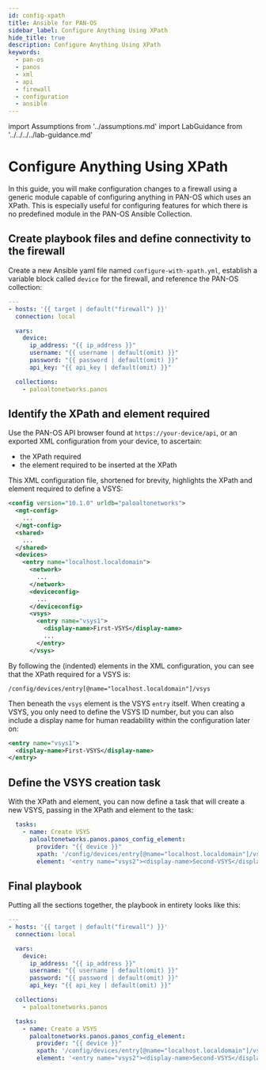 ```yaml
---
id: config-xpath
title: Ansible for PAN-OS
sidebar_label: Configure Anything Using XPath
hide_title: true
description: Configure Anything Using XPath
keywords:
  - pan-os
  - panos
  - xml
  - api
  - firewall
  - configuration
  - ansible
---
```


import Assumptions from '../assumptions.md'
import LabGuidance from '../../../../lab-guidance.md'

# Configure Anything Using XPath

In this guide, you will make configuration changes to a firewall using a generic module capable of configuring anything in PAN-OS which uses an XPath. This is especially useful for configuring features for which there is no predefined module in the PAN-OS Ansible Collection.

<Assumptions components={props.components} />

<LabGuidance components={props.components} />

## Create playbook files and define connectivity to the firewall

Create a new Ansible yaml file named `configure-with-xpath.yml`, establish a variable block called `device` for the firewall, and reference the PAN-OS collection:

```yaml
---
- hosts: '{{ target | default("firewall") }}'
  connection: local

  vars:
    device:
      ip_address: "{{ ip_address }}"
      username: "{{ username | default(omit) }}"
      password: "{{ password | default(omit) }}"
      api_key: "{{ api_key | default(omit) }}"

  collections:
    - paloaltonetworks.panos
```

## Identify the XPath and element required

Use the PAN-OS API browser found at `https://your-device/api`, or an exported XML configuration from your device, to ascertain:

- the XPath required
- the element required to be inserted at the XPath

This XML configuration file, shortened for brevity, highlights the XPath and element required to define a VSYS:

```xml
<config version="10.1.0" urldb="paloaltonetworks">
  <mgt-config>
    ...
  </mgt-config>
  <shared>
    ...
  </shared>
  <devices>
    <entry name="localhost.localdomain">
      <network>
        ...
      </network>
      <deviceconfig>
        ...
      </deviceconfig>
      <vsys>
        <entry name="vsys1">
          <display-name>First-VSYS</display-name>
          ...
        </entry>
      </vsys>
```

By following the (indented) elements in the XML configuration, you can see that the XPath required for a VSYS is:

```
/config/devices/entry[@name="localhost.localdomain"]/vsys
```

Then beneath the `vsys` element is the VSYS `entry` itself. When creating a VSYS, you only need to define the VSYS ID number, but you can also include a display name for human readability within the configuration later on:

```xml
<entry name="vsys1">
  <display-name>First-VSYS</display-name>
</entry>
```

## Define the VSYS creation task

With the XPath and element, you can now define a task that will create a new VSYS, passing in the XPath and element to the task:

```yaml
  tasks:
    - name: Create VSYS
      paloaltonetworks.panos.panos_config_element:
        provider: "{{ device }}"
        xpath: '/config/devices/entry[@name="localhost.localdomain"]/vsys'
        element: '<entry name="vsys2"><display-name>Second-VSYS</display-name></entry>'
```

## Final playbook

Putting all the sections together, the playbook in entirety looks like this:

```yaml
---
- hosts: '{{ target | default("firewall") }}'
  connection: local

  vars:
    device:
      ip_address: "{{ ip_address }}"
      username: "{{ username | default(omit) }}"
      password: "{{ password | default(omit) }}"
      api_key: "{{ api_key | default(omit) }}"

  collections:
    - paloaltonetworks.panos

  tasks:
    - name: Create a VSYS
      paloaltonetworks.panos.panos_config_element:
        provider: "{{ device }}"
        xpath: '/config/devices/entry[@name="localhost.localdomain"]/vsys'
        element: '<entry name="vsys2"><display-name>Second-VSYS</display-name></entry>'
```
